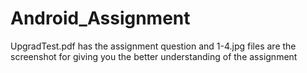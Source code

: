 # Android_Assignment
UpgradTest.pdf has the assignment question and
1-4.jpg files are the screenshot for giving you the better understanding of the assignment
